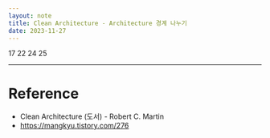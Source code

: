```yaml
---
layout: note
title: Clean Architecture - Architecture 경계 나누기
date: 2023-11-27
---
```




17
22
24
25


---




# Reference

- Clean Architecture (도서) - Robert C. Martin
- <https://mangkyu.tistory.com/276>
